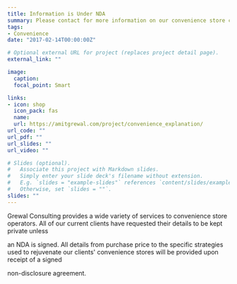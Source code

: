 ```yaml
---
title: Information is Under NDA
summary: Please contact for more information on our convenience store clients
tags:
- Convenience
date: "2017-02-14T00:00:00Z"

# Optional external URL for project (replaces project detail page).
external_link: ""

image:
  caption:
  focal_point: Smart

links:
- icon: shop
  icon_pack: fas
  name:
  url: https://amitgrewal.com/project/convenience_explanation/
url_code: ""
url_pdf: ""
url_slides: ""
url_video: ""

# Slides (optional).
#   Associate this project with Markdown slides.
#   Simply enter your slide deck's filename without extension.
#   E.g. `slides = "example-slides"` references `content/slides/example-slides.md`.
#   Otherwise, set `slides = ""`.
slides: ""
---
```


Grewal Consulting provides a wide variety of services to convenience store operators. All of our current clients have requested their details to be kept private unless

an NDA is signed. All details from purchase price to the specific strategies used to rejuvenate our clients' convenience stores will be provided upon receipt of a signed

non-disclosure agreement.
